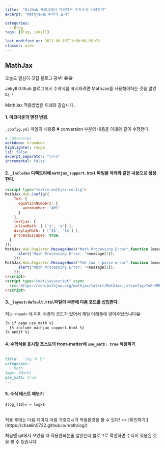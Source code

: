 ```yaml
---
title:  "GitHub 블로그에서 마크다운 수학수식 사용하기"
excerpt: "Mathjax로 수학식 표기"

categories:
  - Blog
tags: [Blog, jekyll]

last_modified_at: 2021-06-10T11:00:00-05:00
classes: wide
---
```


## MathJax

오늘도 열심히 깃헙 블로그 공부! 😀😁

Jekyll Github 블로그에서 수학식을 표시하려면 MathJax를 사용해야하는 것을 알았다..!

MathJax 적용방법은 아래와 같습니다.

#### 1. 마크다운의 엔진 변경.

`_config.yml` 파일의 내용중 # conversion 부분의 내용을 아래와 같이 수정한다.

```yml
# Conversion
markdown: kramdown
highlighter: rouge
lsi: false
excerpt_separator: "\n\n"
incremental: false
```

#### 2. `_includes` 디렉토리에 `mathjax_support.html` 파일을 아래와 같은 내용으로 생성한다.

```html
<script type="text/x-mathjax-config">
MathJax.Hub.Config({
    TeX: {
      equationNumbers: {
        autoNumber: "AMS"
      }
    },
    tex2jax: {
    inlineMath: [ ['$', '$'] ],
    displayMath: [ ['$$', '$$'] ],
    processEscapes: true,
  }
});
MathJax.Hub.Register.MessageHook("Math Processing Error",function (message) {
	  alert("Math Processing Error: "+message[1]);
	});
MathJax.Hub.Register.MessageHook("TeX Jax - parse error",function (message) {
	  alert("Math Processing Error: "+message[1]);
	});
</script>
<script type="text/javascript" async
  src="https://cdn.mathjax.org/mathjax/latest/MathJax.js?config=TeX-MML-AM_CHTML">
</script>
```

#### 3. `_layout/default.html`파일의 <head> 부분에 다음 코드를 삽입한다. 

저는 `<head>` 에 이미 두줄의 코드가 있어서 제일 아래줄에 넣어주었습니다😁

```html
{% if page.use_math %}
  {% include mathjax_support.html %}
{% endif %}
```
	
#### 4. 수학식을 표시할 포스트의 front-matter에 `use_math: true` 적용하기

```markdown
---
title:  'log 와 ln'
categories:
  - Math
tags: [Math]
use_math: true
---
```
	
#### 5. 수식 테스트 해보기

```markdown
$log_{10}x = logx$
```
<br>
적용 후에는 다음 페이지 처럼 기호표시가 적용된것을 볼 수 있다! => [확인하기!](https://chaelin0722.github.io/math/log/)
	
처음엔 git에서 보았을 때 적용안되는줄 알았는데 블로그로 확인하면 수식이 적용된 것을 볼 수 있습니다. 
